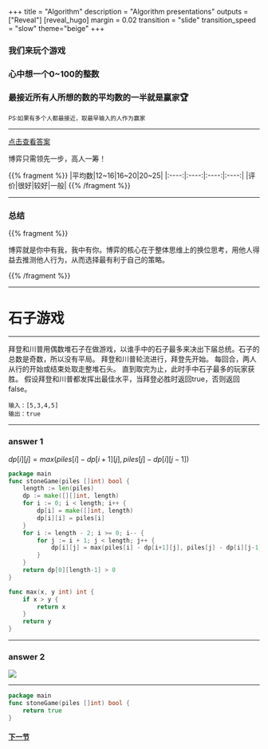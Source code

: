 +++
title = "Algorithm"
description = "Algorithm presentations"
outputs = ["Reveal"]
[reveal_hugo]
margin = 0.02
transition = "slide"
transition_speed = "slow"
theme="beige"
+++

<h3 class="fragment fade-up">我们来玩个游戏</h3>
<h3 class="fragment fade-up" >心中想一个0~100的整数</h3>
<h3 class="fragment fade-up" >最接近所有人所想的数的平均数的一半就是赢家🏆</h3>
<small class="fragment fade-up" >PS:如果有多个人都最接近，取最早输入的人作为赢家</small>

---

<a href="http://118.25.25.221/avg" target="_blank">点击查看答案</a>

博弈只需领先一步，高人一筹！

{{% fragment %}}
|平均数|12~16|16~20|20~25|
|:----:|:----:|:----:|:----:|
|评价|很好|较好|一般|
{{% /fragment %}}

---

### 总结

{{% fragment %}}

博弈就是你中有我，我中有你。博弈的核心在于整体思维上的换位思考，用他人得益去推测他人行为，从而选择最有利于自己的策略。

{{% /fragment %}}

---

# 石子游戏

---

拜登和川普用偶数堆石子在做游戏，以谁手中的石子最多来决出下届总统。石子的总数是奇数，所以没有平局。
拜登和川普轮流进行，拜登先开始。 每回合，两人从行的开始或结束处取走整堆石头。 直到取完为止，此时手中石子最多的玩家获胜。
假设拜登和川普都发挥出最佳水平，当拜登必胜时返回true，否则返回false。

```
输入：[5,3,4,5]
输出：true
```
---

### answer 1

$dp[i][j]=max(piles[i]−dp[i+1][j],piles[j]−dp[i][j−1])$

```go
package main
func stoneGame(piles []int) bool {
    length := len(piles)
    dp := make([][]int, length)
    for i := 0; i < length; i++ {
        dp[i] = make([]int, length)
        dp[i][i] = piles[i]
    }
    for i := length - 2; i >= 0; i-- {
        for j := i + 1; j < length; j++ {
            dp[i][j] = max(piles[i] - dp[i+1][j], piles[j] - dp[i][j-1])
        }
    }
    return dp[0][length-1] > 0
}

func max(x, y int) int {
    if x > y {
        return x
    }
    return y
}
```

---

### answer 2

![](/images/stone.png)

---

```go
package main
func stoneGame(piles []int) bool {
    return true
}
```
#### [下一节](/#/7)


